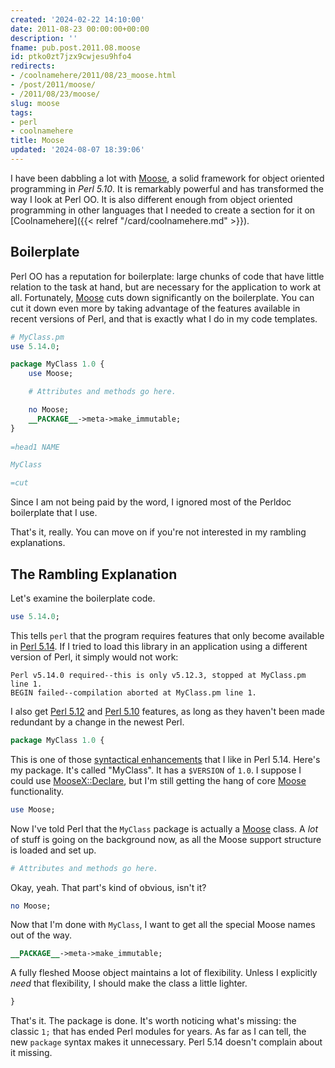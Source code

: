 ```yaml
---
created: '2024-02-22 14:10:00'
date: 2011-08-23 00:00:00+00:00
description: ''
fname: pub.post.2011.08.moose
id: ptko0zt7jzx9cwjesu9hfo4
redirects:
- /coolnamehere/2011/08/23_moose.html
- /post/2011/moose/
- /2011/08/23/moose/
slug: moose
tags:
- perl
- coolnamehere
title: Moose
updated: '2024-08-07 18:39:06'
---
```


[Moose]: https://metacpan.org/module/Moose

I have been dabbling a lot with [Moose][], a solid framework
for object oriented programming in *Perl 5.10*. It is remarkably powerful
and has transformed the way I look at Perl OO. It is also different
enough from object oriented programming in other languages that I needed
to create a section for it on [Coolnamehere]({{< relref "/card/coolnamehere.md" >}}).
<!--more-->

## Boilerplate

Perl OO has a reputation for boilerplate: large chunks of code that
have little relation to the task at hand, but are necessary for the
application to work at all. Fortunately, [Moose][] cuts down
significantly on the boilerplate. You can cut it down even more by taking
advantage of the features available in recent versions of Perl, and
that is exactly what I do in my code templates.

``` perl
# MyClass.pm
use 5.14.0;

package MyClass 1.0 {
    use Moose;

    # Attributes and methods go here.

    no Moose;
    __PACKAGE__->meta->make_immutable;
}
    
=head1 NAME

MyClass

=cut
```

Since I am not being paid by the word, I ignored most of the Perldoc
boilerplate that I use.

That's it, really. You can move on if you're not interested in my rambling
explanations.

## The Rambling Explanation

Let's examine the boilerplate code.

[Perl 5.10]: http://perldoc.perl.org/perl5100delta.html
[Perl 5.12]: http://perldoc.perl.org/perl5120delta.html
[Perl 5.14]: http://perldoc.perl.org/perl5140delta.html
[syntactical enhancements]: http://perldoc.perl.org/perl5140delta.html#Syntactical-Enhancements

``` perl
use 5.14.0;
```

This tells `perl` that the program requires features that only become
available in [Perl 5.14][]. If I tried to load this library in an
application using a different version of Perl, it simply would not work:

```plaintext
Perl v5.14.0 required--this is only v5.12.3, stopped at MyClass.pm line 1.
BEGIN failed--compilation aborted at MyClass.pm line 1.
```

I also get [Perl 5.12][] and [Perl 5.10][] features, as long as they
haven't been made redundant by a change in the newest Perl.

``` perl
package MyClass 1.0 {
```

[MooseX::Declare]: https://metacpan.org/module/MooseX::Declare

This is one of those [syntactical enhancements][] that I like in Perl 5.14.
Here's my package. It's called "MyClass". It has a `$VERSION` of `1.0`.
I suppose I could use [MooseX::Declare][], but I'm still getting the
hang of core [Moose][] functionality.

``` perl
use Moose;
```

Now I've told Perl that the `MyClass` package is actually a [Moose][] class.
A _lot_ of stuff is going on the background now, as all the Moose support
structure is loaded and set up.

``` perl
# Attributes and methods go here.
```

Okay, yeah. That part's kind of obvious, isn't it?

``` perl
no Moose;
```

Now that I'm done with `MyClass`, I want to get all the special Moose names
out of the way.

``` perl
__PACKAGE__->meta->make_immutable;
```

A fully fleshed Moose object maintains a lot of flexibility. Unless I explicitly
_need_ that flexibility, I should make the class a little lighter.

``` perl
}
```

That's it. The package is done. It's worth noticing what's missing: the classic `1;`
that has ended Perl modules for years. As far as I can tell, the new `package` syntax
makes it unnecessary. Perl 5.14 doesn't complain about it missing.
